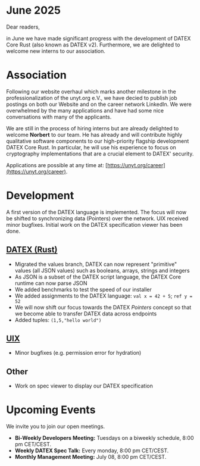 # June 2025

Dear readers,

in June we have made significant progress with the development of DATEX Core Rust (also known as DATEX v2).
Furthermore, we are delighted to welcome new interns to our association.

# Association

Following our website overhaul which marks another milestone in the professionalization of
the unyt.org e.V., we have decied to publish job postings on both our Website and on the
career network LinkedIn. We were overwhelmed by the many applications and have had some
nice conversations with many of the applicants.

We are still in the process of hiring interns but are already delighted to welcome **Norbert**
to our team. He has already and will contribute highly qualitative software components to
our high-priority flagship development DATEX Core Rust. In particular, he will use his
experience to focus on cryptography implementations that are a crucial element
to DATEX' security.

Applications are possible at any time at: [https://unyt.org/career](https://unyt.org/career).

# Development
A first version of the DATEX language is implemented. The focus will now be shifted to synchronizing data (Pointers)
over the network. UIX received minor bugfixes. Initial work on the DATEX specification viewer has been done.

## [DATEX (Rust)](https://github.com/unyt-org/datex-core/pulls?q=is:closed%20created:2025-06-01..2025-06-30)
* Migrated the values branch, DATEX can now represent "primitive" values (all JSON values) such as booleans, arrays, strings and integers
* As JSON is a subset of the DATEX script language, the DATEX Core runtime can now parse JSON
* We added benchmarks to test the speed of our installer
* We added assignments to the DATEX language: `val x = 42 + 5`; `ref y = 52`
* We will now shift our focus towards the DATEX _Pointers_ concept so that we become able to transfer DATEX data across endpoints
* Added tuples: `(1,5,"hello world")`

## [UIX](https://github.com/unyt-org/uix/pulls?q=is:closed%20created:2025-06-01..2025-06-30)
* Minor bugfixes (e.g. permission error for hydration)

## Other
* Work on spec viewer to display our DATEX specification

# Upcoming Events 

We invite you to join our open meetings.

* **Bi-Weekly Developers Meeting:** Tuesdays on a biweekly schedule, 8:00 pm CET/CEST.
* **Weekly DATEX Spec Talk:** Every monday, 8:00 pm CET/CEST.
* **Monthly Management Meeting:** July 08, 8:00 pm CET/CEST.
